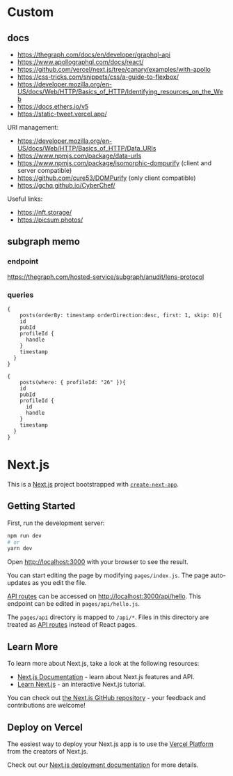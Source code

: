 # Custom

## docs

- https://thegraph.com/docs/en/developer/graphql-api
- https://www.apollographql.com/docs/react/
- https://github.com/vercel/next.js/tree/canary/examples/with-apollo
- https://css-tricks.com/snippets/css/a-guide-to-flexbox/
- https://developer.mozilla.org/en-US/docs/Web/HTTP/Basics_of_HTTP/Identifying_resources_on_the_Web
- https://docs.ethers.io/v5
- https://static-tweet.vercel.app/

URI management:

- https://developer.mozilla.org/en-US/docs/Web/HTTP/Basics_of_HTTP/Data_URIs
- https://www.npmjs.com/package/data-urls
- https://www.npmjs.com/package/isomorphic-dompurify (client and server compatible)
- https://github.com/cure53/DOMPurify (only client compatible)
- https://gchq.github.io/CyberChef/

Useful links:

- https://nft.storage/
- https://picsum.photos/

## subgraph memo

### endpoint

https://thegraph.com/hosted-service/subgraph/anudit/lens-protocol

### queries

```
{
    posts(orderBy: timestamp orderDirection:desc, first: 1, skip: 0){
    id
    pubId
    profileId {
      handle
    }
    timestamp
  }
}

{
    posts(where: { profileId: "26" }){
    id
    pubId
    profileId {
      id
      handle
    }
    timestamp
  }
}
```

# Next.js

This is a [Next.js](https://nextjs.org/) project bootstrapped with [`create-next-app`](https://github.com/vercel/next.js/tree/canary/packages/create-next-app).

## Getting Started

First, run the development server:

```bash
npm run dev
# or
yarn dev
```

Open [http://localhost:3000](http://localhost:3000) with your browser to see the result.

You can start editing the page by modifying `pages/index.js`. The page auto-updates as you edit the file.

[API routes](https://nextjs.org/docs/api-routes/introduction) can be accessed on [http://localhost:3000/api/hello](http://localhost:3000/api/hello). This endpoint can be edited in `pages/api/hello.js`.

The `pages/api` directory is mapped to `/api/*`. Files in this directory are treated as [API routes](https://nextjs.org/docs/api-routes/introduction) instead of React pages.

## Learn More

To learn more about Next.js, take a look at the following resources:

- [Next.js Documentation](https://nextjs.org/docs) - learn about Next.js features and API.
- [Learn Next.js](https://nextjs.org/learn) - an interactive Next.js tutorial.

You can check out [the Next.js GitHub repository](https://github.com/vercel/next.js/) - your feedback and contributions are welcome!

## Deploy on Vercel

The easiest way to deploy your Next.js app is to use the [Vercel Platform](https://vercel.com/new?utm_medium=default-template&filter=next.js&utm_source=create-next-app&utm_campaign=create-next-app-readme) from the creators of Next.js.

Check out our [Next.js deployment documentation](https://nextjs.org/docs/deployment) for more details.
